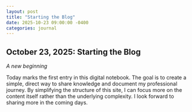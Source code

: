 ```yaml
---
layout: post
title: "Starting the Blog"
date: 2025-10-23 09:00:00 -0400
categories: journal
---
```


<!-- Blog Post: Oct 23, 2025 -->
<article class="p-4 mb-4 border rounded shadow-sm">
  
  <h2 class="post-title">October 23, 2025: Starting the Blog</h2>
  
  <p class="post-meta text-muted"><em>A new beginning</em></p>
  
  <div class="post-content">
    <p>
      Today marks the first entry in this digital notebook. The goal is to create a simple, direct way to share knowledge and document my professional journey. By simplifying the structure of this site, I can focus more on the content itself rather than the underlying complexity. I look forward to sharing more in the coming days.
    </p>
  </div>

</article>
